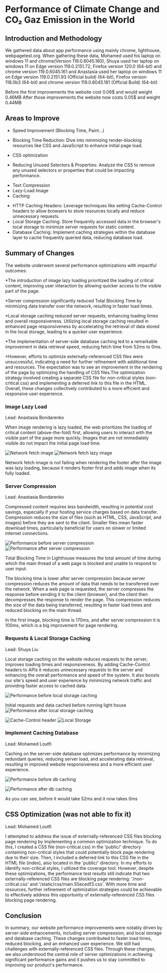 # Performance of Climate Change and CO₂ Gaz Emission in the World

## Introduction and Methodology

We gathered data about app performance using mainly chrome, lighthouse, webpagetest.org. When gathering these data, Mohamed used his laptop on windows 11 and chrome(Version 119.0.6045.160), Shuya used her laptop on windows 11 on Edge version 119.0.2151.72, Firefox version 120.0 (64-bit) and chrome version 119.0.6045.161 and Anastasia used her laptop on windows 11 on Edge version 119.0.2151.93 (Official build) (64-bit), Firefox version 118.0b3 (64-bit) and chrome version 119.0.6045.161 (Official Build) (64-bit)

Before the first improvements the website cost 0.06$ and would weight 0.46MB
After those improvements the website now costs 0.05$ and weight 0.44MB

## Areas to Improve
* Speed Improvement (Blocking Time, Paint...)
- Blocking Time Reduction: Dive into minimizing render-blocking resources like CSS and JavaScript to enhance initial page load.
* CSS optimization
- Reducing Unused Selectors & Properties: Analyze the CSS to remove any unused selectors or properties that could be impacting performance.
* Text Compression
* Lazy-Load Image
* Caching
- HTTP Caching Headers: Leverage techniques like setting Cache-Control headers to allow browsers to store resources locally and reduce unnecessary requests.
- Local Storage Caching: Store frequently accessed data in the browser's local storage to minimize server requests for static content.
- Database Caching: Implement caching strategies within the database layer to cache frequently queried data, reducing database load.


## Summary of Changes 

The website underwent several performance optimizations with impactful outcomes:

*The introduction of image lazy loading prioritized the loading of critical content, improving user interaction by allowing quicker access to the visible part of the page. 

*Server compression significantly reduced Total Blocking Time by minimizing data transfer over the network, resulting in faster load times. 

*Local storage caching reduced server requests, enhancing loading times and overall responsiveness. Utilizing local storage caching resulted in enhanced page responsiveness by accelerating the retrieval of data stored in the local storage, leading to a quicker user experience. 

*The implementation of server-side database caching led to a remarkable improvement in data retrieval speed, reducing fetch time from 52ms to 0ms. 

*However, efforts to optimize externally-referenced CSS files were unsuccessful, indicating a need for further refinement with additional time and resources. The expectation was to see an improvement in the rendering of the page by optimizing the handling of CSS files.The optimization strategy involved creating a separate CSS file for non-critical styles (non-critical.css) and implementing a deferred link to this file in the HTML. Overall, these changes collectively contributed to a more efficient and responsive user experience.

### Image Lazy Load

Lead: Anastasia Bondarenko

When image rendering is lazy loaded, the web prioritizes the loading of critical content (above-the-fold) first, allowing users to interact with the visible part of the page more quickly. Images that are not immediately visible do not impact the initial page load time.

![Network fetch image](./reportImages/non_lazy_image.png)
![Network fetch lazy image](./reportImages/lazy_image.png)

Network fetch image is not failing when rendering the footer after the image was lazy loading, because it renders footer first and adds image when its fully loaded.


### Server Compression

Lead: Anastasia Bondarenko

Compressed content requires less bandwidth, resulting in potential cost savings, especially if your hosting service charges based on data transfer. Compression reduces the size of files (such as HTML, CSS, JavaScript, and images) before they are sent to the client. Smaller files mean faster download times, particularly beneficial for users on slower or limited internet connections.

![Performance before server compression](./reportImages/no_server_compression.png)
![Performance after server compression](./reportImages/server_compression.png)

Total Blocking Time in Lighthouse measures the total amount of time during which the main thread of a web page is blocked and unable to respond to user input. 

The blocking time is lower after server compression because server compression reduces the amount of data that needs to be transferred over the network. When a web page is requested, the server compresses the response before sending it to the client (browser), and the client then decompresses the response to render the page. This compression reduces the size of the data being transferred, resulting in faster load times and reduced blocking on the main thread.

In the first image, blocking time is 170ms, and after server compression it is 100ms, which is a big improvement for page rendering. 

### Requests & Local Storage Caching

Lead: Shuya Liu

Local storage caching on the website reduces requests to the server, improves loading times and responsiveness. By adding Cache-Control headers to APIs it reduces unnecessary requests to the server and enhancing the overall performance and speed of the system. It also boosts our site's speed and user experience by minimizing network traffic and providing faster access to cached data.

![Performance before local storage caching](./reportImages/no-caching.PNG)

Initial requests and data cached before running light house
![Performance after local storage caching](./reportImages/caching.PNG)

![Cache-Control header](./reportImages/cache-control.PNG)
![Local Storage](./reportImages/local-storage.PNG)

### Implement Caching Database

Lead: Mohamed Loutfi

Caching on the server-side database optimizes performance by minimizing redundant queries, reducing server load, and accelerating data retrieval, resulting in improved website responsiveness and a more efficient user experience.

![Performance before db caching](./reportImages/fetch_before_caching_db.png)

![Performance after db caching](./reportImages/fetch_after_caching_db.png)

As you can see, before it would take 52ms and it now takes 0ms

## CSS Optimization (was not able to fix it)

Lead: Mohamed Loutfi

I attempted to address the issue of externally-referenced CSS files blocking page rendering by implementing a common optimization technique. To do this, I created a CSS file (non-critical.css) in the 'public/' directory containing non-critical styles that could potentially block page rendering due to their size. Then, I included a deferred link to this CSS file in the HTML file (index), also located in the 'public/' directory. In my efforts to identify non-critical styles, I utilized the coverage tool. However, despite these optimizations, the performance test results still indicate that two externally-referenced CSS files are blocking page rendering: '/non-critical.css' and '/static/css/main.55ecedf3.css'. With more time and resources, further refinement of optimization strategies could be achievable to effectively address this opportunity of externally-referenced CSS files blocking page rendering.

## Conclusion

In summary, our website performance improvements were notably driven by server-side enhancements, including server compression, and local storage and database caching. These changes contributed to faster load times, reduced blocking, and an enhanced user experience. We still had challenges with externally-referenced CSS files. Through these changes, we also understood the central role of server optimizations in achieving significant performance gains and it pushes us to stay committed to improving our product's performance.